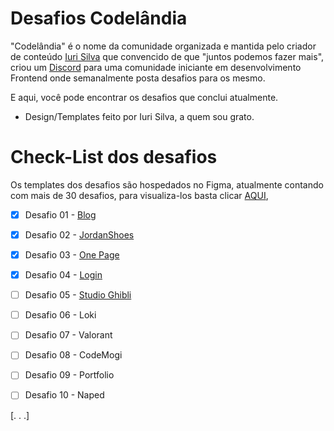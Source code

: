 ﻿# Desafios Codelândia

"Codelândia" é o nome da comunidade organizada e mantida pelo criador de conteúdo [Iuri Silva](https://www.instagram.com/iuricode/) que convencido de que "juntos podemos fazer mais", criou um [Discord](https://discord.com/invite/QevDJqCzaY) para uma comunidade iniciante em desenvolvimento Frontend onde semanalmente posta desafios para os mesmo.

E aqui, você pode encontrar os desafios que conclui atualmente.

 - Design/Templates feito por Iuri Silva, a quem sou grato.

# Check-List dos desafios

Os templates dos desafios são hospedados no Figma, atualmente contando com mais de 30 desafios, para visualiza-los basta clicar [AQUI](https://www.figma.com/file/Yb9IBH56g7T1hdIyZ3BMNO/Desafios---Codel%C3%A2ndia?node-id=624%3A2), 

 - [x] Desafio 01 - [Blog](https://jocemarvogel.github.io/Desafios-Codelandia/assets/blog.html)
 - [x] Desafio 02 -	[JordanShoes](https://jocemarvogel.github.io/Desafios-Codelandia/assets/lojaDeTenis.html)
 - [X] Desafio 03 -	[One Page](https://jocemarvogel.github.io/Desafios-Codelandia/assets/onePage.html)
 - [x] Desafio 04 -	[Login](https://jocemarvogel.github.io/Desafios-Codelandia/assets/login.html)
 - [ ] Desafio 05 - [Studio Ghibli](https://jocemarvogel.github.io/Desafios-Codelandia/assets/chihiro.html)
 - [ ] Desafio 06 - Loki
 - [ ] Desafio 07 - Valorant
 - [ ] Desafio 08 - CodeMogi
 - [ ] Desafio 09 - Portfolio
 - [ ] Desafio 10 - Naped


[. . .]
